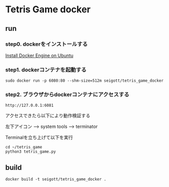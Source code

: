 # Tetris Game docker

## run

### step0. dockerをインストールする

[Install Docker Engine on Ubuntu](https://docs.docker.com/engine/install/ubuntu)

### step1. dockerコンテナを起動する

```
sudo docker run -p 6080:80 --shm-size=512m seigott/tetris_game_docker
```

### step2. ブラウザからdockerコンテナにアクセスする

```
http://127.0.0.1:6081
```

アクセスできたら以下により動作検証する

左下アイコン --> system tools --> terminator

Terminalを立ち上げて以下を実行

```
cd ~/tetris_game
python3 tetris_game.py
```

## build

```
docker build -t seigott/tetris_game_docker .
```
